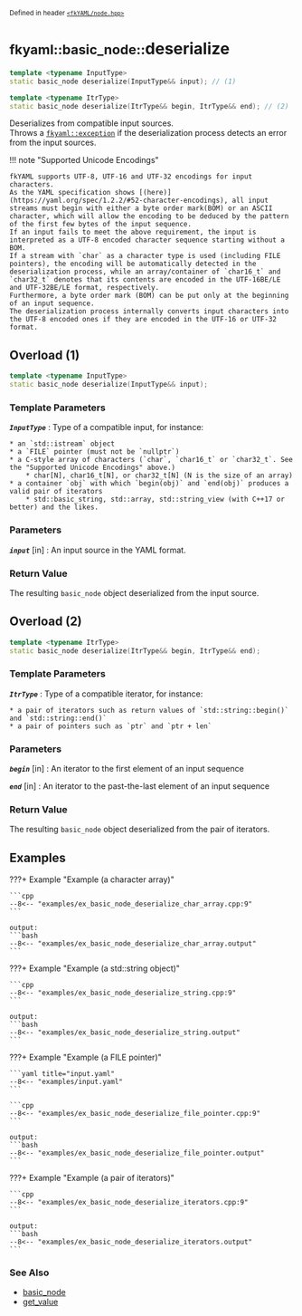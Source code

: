 <small>Defined in header [`<fkYAML/node.hpp>`](https://github.com/fktn-k/fkYAML/blob/develop/include/fkYAML/node.hpp)</small>

# <small>fkyaml::basic_node::</small>deserialize

```cpp
template <typename InputType>
static basic_node deserialize(InputType&& input); // (1)

template <typename ItrType>
static basic_node deserialize(ItrType&& begin, ItrType&& end); // (2)
```

Deserializes from compatible input sources.  
Throws a [`fkyaml::exception`](../exception/index.md) if the deserialization process detects an error from the input sources.  

!!! note "Supported Unicode Encodings"

    fkYAML supports UTF-8, UTF-16 and UTF-32 encodings for input characters.  
    As the YAML specification shows [(here)](https://yaml.org/spec/1.2.2/#52-character-encodings), all input streams must begin with either a byte order mark(BOM) or an ASCII character, which will allow the encoding to be deduced by the pattern of the first few bytes of the input sequence.  
    If an input fails to meet the above requirement, the input is interpreted as a UTF-8 encoded character sequence starting without a BOM.  
    If a stream with `char` as a character type is used (including FILE pointers), the encoding will be automatically detected in the deserialization process, while an array/container of `char16_t` and `char32_t` denotes that its contents are encoded in the UTF-16BE/LE and UTF-32BE/LE format, respectively.  
    Furthermore, a byte order mark (BOM) can be put only at the beginning of an input sequence.  
    The deserialization process internally converts input characters into the UTF-8 encoded ones if they are encoded in the UTF-16 or UTF-32 format.  

## Overload (1)

```cpp
template <typename InputType>
static basic_node deserialize(InputType&& input);
```

### **Template Parameters**

***`InputType`***
:   Type of a compatible input, for instance:

    * an `std::istream` object
    * a `FILE` pointer (must not be `nullptr`)
    * a C-style array of characters (`char`, `char16_t` or `char32_t`. See the "Supported Unicode Encodings" above.)
        * char[N], char16_t[N], or char32_t[N] (N is the size of an array)
    * a container `obj` with which `begin(obj)` and `end(obj)` produces a valid pair of iterators
        * std::basic_string, std::array, std::string_view (with C++17 or better) and the likes.

### **Parameters**

***`input`*** [in]
:   An input source in the YAML format.

### **Return Value**

The resulting `basic_node` object deserialized from the input source.  

## Overload (2)

```cpp
template <typename ItrType>
static basic_node deserialize(ItrType&& begin, ItrType&& end);
```

### **Template Parameters**

***`ItrType`***
:   Type of a compatible iterator, for instance:

    * a pair of iterators such as return values of `std::string::begin()` and `std::string::end()`
    * a pair of pointers such as `ptr` and `ptr + len`

### **Parameters**

***`begin`*** [in]
:   An iterator to the first element of an input sequence

***`end`*** [in]
:   An iterator to the past-the-last element of an input sequence

### **Return Value**

The resulting `basic_node` object deserialized from the pair of iterators.

## Examples

???+ Example "Example (a character array)"

    ```cpp
    --8<-- "examples/ex_basic_node_deserialize_char_array.cpp:9"
    ```

    output:
    ```bash
    --8<-- "examples/ex_basic_node_deserialize_char_array.output"
    ```

???+ Example "Example (a std::string object)"

    ```cpp
    --8<-- "examples/ex_basic_node_deserialize_string.cpp:9"
    ```

    output:
    ```bash
    --8<-- "examples/ex_basic_node_deserialize_string.output"
    ```

???+ Example "Example (a FILE pointer)"

    ```yaml title="input.yaml"
    --8<-- "examples/input.yaml"
    ```

    ```cpp
    --8<-- "examples/ex_basic_node_deserialize_file_pointer.cpp:9"
    ```

    output:
    ```bash
    --8<-- "examples/ex_basic_node_deserialize_file_pointer.output"
    ```

???+ Example "Example (a pair of iterators)"

    ```cpp
    --8<-- "examples/ex_basic_node_deserialize_iterators.cpp:9"
    ```

    output:
    ```bash
    --8<-- "examples/ex_basic_node_deserialize_iterators.output"
    ```

### **See Also**

* [basic_node](index.md)
* [get_value](get_value.md)
